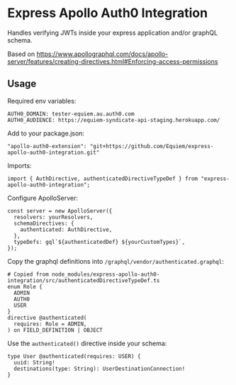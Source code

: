 # Express Apollo Auth0 Integration
Handles verifying JWTs inside your express application and/or graphQL schema.

Based on https://www.apollographql.com/docs/apollo-server/features/creating-directives.html#Enforcing-access-permissions

## Usage
Required env variables:
```
AUTH0_DOMAIN: tester-equiem.au.auth0.com
AUTH0_AUDIENCE: https://equiem-syndicate-api-staging.herokuapp.com/
```

Add to your package.json:
```
"apollo-auth0-extension": "git+https://github.com/Equiem/express-apollo-auth0-integration.git"
```

Imports:
```
import { AuthDirective, authenticatedDirectiveTypeDef } from "express-apollo-auth0-integration";
```

Configure ApolloServer:
```
const server = new ApolloServer({
  resolvers: yourResolvers,
  schemaDirectives: {
    authenticated: AuthDirective,
  },
  typeDefs: gql`${authenticatedDef} ${yourCustomTypes}`,
});
```

Copy the graphql definitions into `/graphql/vendor/authenticated.graphql`:
```
# Copied from node_modules/express-apollo-auth0-integration/src/authenticatedDirectiveTypeDef.ts
enum Role {
  ADMIN
  AUTH0
  USER
}
directive @authenticated(
  requires: Role = ADMIN,
) on FIELD_DEFINITION | OBJECT
```

Use the `authenticated()` directive inside your schema:
```
type User @authenticated(requires: USER) {
  uuid: String!
  destinations(type: String): UserDestinationConnection!
}
```
